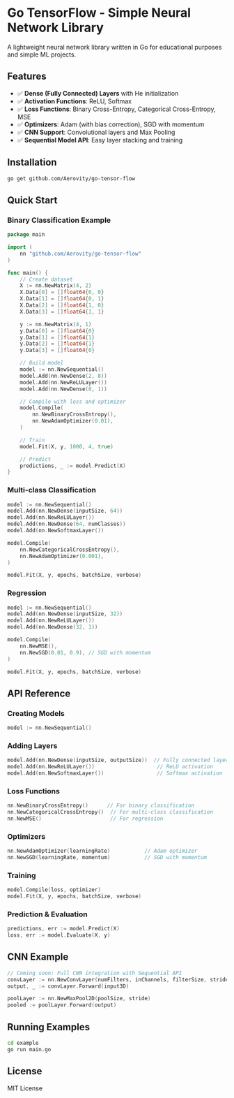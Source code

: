 # Go TensorFlow - Simple Neural Network Library

A lightweight neural network library written in Go for educational purposes and simple ML projects.

## Features

- ✅ **Dense (Fully Connected) Layers** with He initialization
- ✅ **Activation Functions**: ReLU, Softmax
- ✅ **Loss Functions**: Binary Cross-Entropy, Categorical Cross-Entropy, MSE
- ✅ **Optimizers**: Adam (with bias correction), SGD with momentum
- ✅ **CNN Support**: Convolutional layers and Max Pooling
- ✅ **Sequential Model API**: Easy layer stacking and training

## Installation

```bash
go get github.com/Aerovity/go-tensor-flow
```

## Quick Start

### Binary Classification Example

```go
package main

import (
    nn "github.com/Aerovity/go-tensor-flow"
)

func main() {
    // Create dataset
    X := nn.NewMatrix(4, 2)
    X.Data[0] = []float64{0, 0}
    X.Data[1] = []float64{0, 1}
    X.Data[2] = []float64{1, 0}
    X.Data[3] = []float64{1, 1}

    y := nn.NewMatrix(4, 1)
    y.Data[0] = []float64{0}
    y.Data[1] = []float64{1}
    y.Data[2] = []float64{1}
    y.Data[3] = []float64{0}

    // Build model
    model := nn.NewSequential()
    model.Add(nn.NewDense(2, 8))
    model.Add(nn.NewReLULayer())
    model.Add(nn.NewDense(8, 1))

    // Compile with loss and optimizer
    model.Compile(
        nn.NewBinaryCrossEntropy(),
        nn.NewAdamOptimizer(0.01),
    )

    // Train
    model.Fit(X, y, 1000, 4, true)

    // Predict
    predictions, _ := model.Predict(X)
}
```

### Multi-class Classification

```go
model := nn.NewSequential()
model.Add(nn.NewDense(inputSize, 64))
model.Add(nn.NewReLULayer())
model.Add(nn.NewDense(64, numClasses))
model.Add(nn.NewSoftmaxLayer())

model.Compile(
    nn.NewCategoricalCrossEntropy(),
    nn.NewAdamOptimizer(0.001),
)

model.Fit(X, y, epochs, batchSize, verbose)
```

### Regression

```go
model := nn.NewSequential()
model.Add(nn.NewDense(inputSize, 32))
model.Add(nn.NewReLULayer())
model.Add(nn.NewDense(32, 1))

model.Compile(
    nn.NewMSE(),
    nn.NewSGD(0.01, 0.9), // SGD with momentum
)

model.Fit(X, y, epochs, batchSize, verbose)
```

## API Reference

### Creating Models

```go
model := nn.NewSequential()
```

### Adding Layers

```go
model.Add(nn.NewDense(inputSize, outputSize))  // Fully connected layer
model.Add(nn.NewReLULayer())                    // ReLU activation
model.Add(nn.NewSoftmaxLayer())                 // Softmax activation
```

### Loss Functions

```go
nn.NewBinaryCrossEntropy()      // For binary classification
nn.NewCategoricalCrossEntropy()  // For multi-class classification
nn.NewMSE()                      // For regression
```

### Optimizers

```go
nn.NewAdamOptimizer(learningRate)           // Adam optimizer
nn.NewSGD(learningRate, momentum)           // SGD with momentum
```

### Training

```go
model.Compile(loss, optimizer)
model.Fit(X, y, epochs, batchSize, verbose)
```

### Prediction & Evaluation

```go
predictions, err := model.Predict(X)
loss, err := model.Evaluate(X, y)
```

## CNN Example

```go
// Coming soon: Full CNN integration with Sequential API
convLayer := nn.NewConvLayer(numFilters, inChannels, filterSize, stride, padding)
output, _ := convLayer.Forward(input3D)

poolLayer := nn.NewMaxPool2D(poolSize, stride)
pooled := poolLayer.Forward(output)
```

## Running Examples

```bash
cd example
go run main.go
```

## License

MIT License
